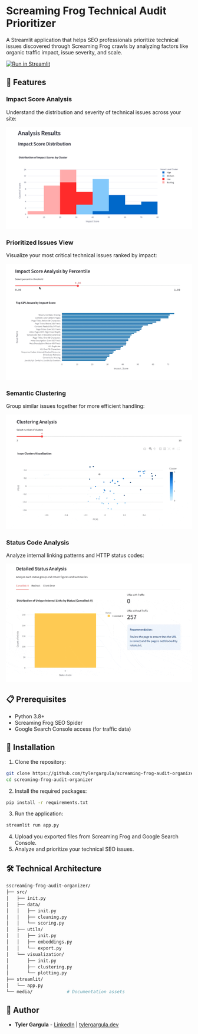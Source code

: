 # Screaming Frog Technical Audit Prioritizer

A Streamlit application that helps SEO professionals prioritize technical issues discovered through Screaming Frog crawls by analyzing factors like organic traffic impact, issue severity, and scale.

[![Run in Streamlit](https://static.streamlit.io/badges/streamlit_badge_black_white.svg)](https://screaming-frog-seo-audit-organizer.streamlit.app/)
## 🎯 Features

### Impact Score Analysis
Understand the distribution and severity of technical issues across your site:

![Impact Score Distribution](media/impact_score_distribution.png)

### Prioritized Issues View
Visualize your most critical technical issues ranked by impact:

![Impact Score Issues](media/impact_score_issues.gif)

### Semantic Clustering
Group similar issues together for more efficient handling:

![Clustering Analysis](media/clustering.gif)

### Status Code Analysis
Analyze internal linking patterns and HTTP status codes:

![Status Code Analysis](media/status_code_analysis.gif)

## 📋 Prerequisites

- Python 3.8+
- Screaming Frog SEO Spider
- Google Search Console access (for traffic data)

## 🚀 Installation

1. Clone the repository:
```bash
git clone https://github.com/tylergargula/screaming-frog-audit-organizer.git
cd screaming-frog-audit-organizer
```

2. Install the required packages:
```bash
pip install -r requirements.txt
```

3. Run the application:
```bash
streamlit run app.py
```

4. Upload you exported files from Screaming Frog and Google Search Console.
5. Analyze and prioritize your technical SEO issues.

## 🛠️ Technical Architecture
```bash
sscreaming-frog-audit-organizer/
├── src/
│   ├── init.py
│   ├── data/
│   │   ├── init.py
│   │   ├── cleaning.py
│   │   └── scoring.py
│   ├── utils/
│   │   ├── init.py
│   │   ├── embeddings.py
│   │   └── export.py
│   └── visualization/
│       ├── init.py
│       ├── clustering.py
│       └── plotting.py
├── streamlit/
│   └── app.py
└── media/             # Documentation assets

```

## 👤 Author
- **Tyler Gargula** - [LinkedIn](https://www.linkedin.com/in/tylergargula/) | [tylergargula.dev](https://tylergargula.dev/)